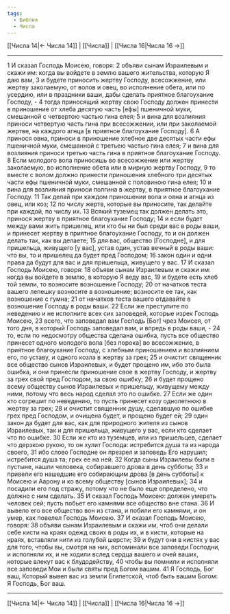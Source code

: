 ```yaml
---
tags:
  - Библия
  - Числа
---
```

[[Числа 14|← Числа 14]] | [[Числа]] | [[Числа 16|Числа 16 →]]

---
1 И сказал Господь Моисею, говоря:
2 объяви сынам Израилевым и скажи им: когда вы войдете в землю вашего жительства, которую Я даю вам,
3 и будете приносить жертву Господу, всесожжение, или жертву заколаемую, от волов и овец, во исполнение обета, или по усердию, или в праздники ваши, дабы сделать приятное благоухание Господу, -
4 тогда приносящий жертву свою Господу должен принести в приношение от хлеба десятую часть [ефы] пшеничной муки, смешанной с четвертою частью гина елея;
5 и вина для возлияния приноси четвертую часть гина при всесожжении, или при заколаемой жертве, на каждого агнца [в приятное благоухание Господу].
6 А принося овна, приноси в приношение хлебное две десятых части ефы пшеничной муки, смешанной с третьею частью гина елея;
7 и вина для возлияния приноси третью часть гина в приятное благоухание Господу.
8 Если молодого вола приносишь во всесожжение или жертву заколаемую, во исполнение обета или в мирную жертву Господу,
9 то вместе с волом должно принести приношения хлебного три десятых части ефы пшеничной муки, смешанной с половиною гина елея;
10 и вина для возлияния приноси полгина в жертву, в приятное благоухание Господу.
11 Так делай при каждом приношении вола и овна и агнца из овец, или коз;
12 по числу жертв, которые вы приносите, так делайте при каждой, по числу их.
13 Всякий туземец так должен делать это, принося жертву в приятное благоухание Господу;
14 и если будет между вами жить пришелец, или кто бы ни был среди вас в роды ваши, и принесет жертву в приятное благоухание Господу, то и он должен делать так, как вы делаете;
15 для вас, общество [Господне], и для пришельца, живущего [у вас], устав один, устав вечный в роды ваши: что вы, то и пришелец да будет пред Господом;
16 закон один и одни права да будут для вас и для пришельца, живущего у вас.
17 И сказал Господь Моисею, говоря:
18 объяви сынам Израилевым и скажи им: когда вы войдете в землю, в которую Я веду вас,
19 и будете есть хлеб той земли, то возносите возношение Господу;
20 от начатков теста вашего лепешку возносите в возношение; возносите ее так, как возношение с гумна;
21 от начатков теста вашего отдавайте в возношение Господу в роды ваши.
22 Если же преступите по неведению и не исполните всех сих заповедей, которые изрек Господь Моисею,
23 всего, что заповедал вам Господь [Бог] чрез Моисея, от того дня, в который Господь заповедал вам, и впредь в роды ваши, -
24 то, если по недосмотру общества сделана ошибка, пусть все общество принесет одного молодого вола [без порока] во всесожжение, в приятное благоухание Господу, с хлебным приношением и возлиянием его, по уставу, и одного козла в жертву за грех;
25 и очистит священник все общество сынов Израилевых, и будет прощено им, ибо это была ошибка, и они принесли приношение свое в жертву Господу, и жертву за грех свой пред Господом, за свою ошибку;
26 и будет прощено всему обществу сынов Израилевых и пришельцу, живущему между ними, потому что весь народ сделал это по ошибке.
27 Если же один кто согрешит по неведению, то пусть принесет козу однолетнюю в жертву за грех;
28 и очистит священник душу, сделавшую по ошибке грех пред Господом, и очищена будет, и прощено будет ей;
29 один закон да будет для вас, как для природного жителя из сынов Израилевых, так и для пришельца, живущего у вас, если кто сделает что по ошибке.
30 Если же кто из туземцев, или из пришельцев, сделает что дерзкою рукою, то он хулит Господа: истребится душа та из народа своего,
31 ибо слово Господне он презрел и заповедь Его нарушил; истребится душа та; грех ее на ней.
32 Когда сыны Израилевы были в пустыне, нашли человека, собиравшего дрова в день субботы;
33 и привели его нашедшие его собирающим дрова [в день субботы] к Моисею и Аарону и ко всему обществу [сынов Израилевых];
34 и посадили его под стражу, потому что не было еще определено, что должно с ним сделать.
35 И сказал Господь Моисею: должен умереть человек сей; пусть побьет его камнями все общество вне стана.
36 И вывело его все общество вон из стана, и побили его камнями, и он умер, как повелел Господь Моисею.
37 И сказал Господь Моисею, говоря:
38 объяви сынам Израилевым и скажи им, чтоб они делали себе кисти на краях одежд своих в роды их, и в кисти, которые на краях, вставляли нити из голубой шерсти;
39 и будут они в кистях у вас для того, чтобы вы, смотря на них, вспоминали все заповеди Господни, и исполняли их, и не ходили вслед сердца вашего и очей ваших, которые влекут вас к блудодейству,
40 чтобы вы помнили и исполняли все заповеди Мои и были святы пред Богом вашим.
41 Я Господь, Бог ваш, Который вывел вас из земли Египетской, чтоб быть вашим Богом: Я Господь, Бог ваш.

---
[[Числа 14|← Числа 14]] | [[Числа]] | [[Числа 16|Числа 16 →]]